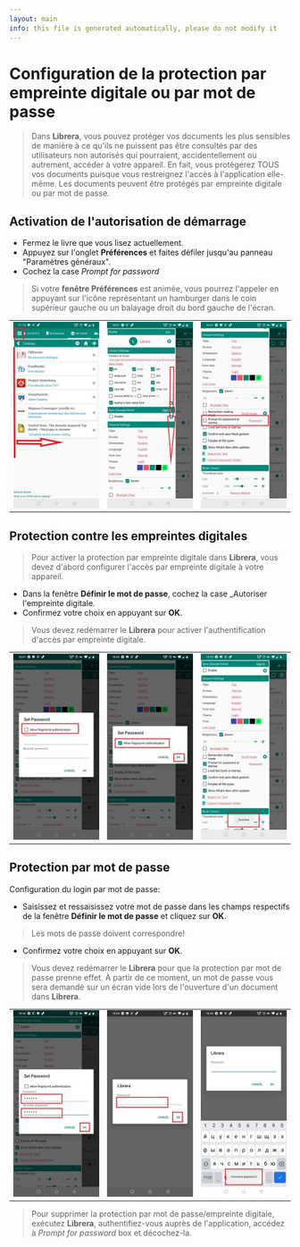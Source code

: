 ```yaml
---
layout: main
info: this file is generated automatically, please do not modify it
---
```


# Configuration de la protection par empreinte digitale ou par mot de passe

> Dans **Librera**, vous pouvez protéger vos documents les plus sensibles de manière à ce qu'ils ne puissent pas être consultés par des utilisateurs non autorisés qui pourraient, accidentellement ou autrement, accéder à votre appareil. En fait, vous protégerez TOUS vos documents puisque vous restreignez l'accès à l'application elle-même.
Les documents peuvent être protégés par empreinte digitale ou par mot de passe.

## Activation de l'autorisation de démarrage

* Fermez le livre que vous lisez actuellement.
* Appuyez sur l'onglet **Préférences** et faites défiler jusqu'au panneau &quot;Paramètres généraux&quot;.
* Cochez la case _Prompt for password_
> Si votre **fenêtre Préférences** est animée, vous pourrez l'appeler en appuyant sur l'icône représentant un hamburger dans le coin supérieur gauche ou un balayage droit du bord gauche de l'écran.

||||
|-|-|-|
|![](1.jpg)|![](2.jpg)|![](3.jpg)|

## Protection contre les empreintes digitales

> Pour activer la protection par empreinte digitale dans **Librera**, vous devez d'abord configurer l'accès par empreinte digitale à votre appareil.
* Dans la fenêtre **Définir le mot de passe**, cochez la case _Autoriser l'empreinte digitale.
* Confirmez votre choix en appuyant sur **OK**.

> Vous devez redémarrer le **Librera** pour activer l'authentification d'accès par empreinte digitale.

||||
|-|-|-|
|![](4.jpg)|![](5.jpg)|![](7.jpg)|

## Protection par mot de passe

Configuration du login par mot de passe:

* Saisissez et ressaisissez votre mot de passe dans les champs respectifs de la fenêtre **Définir le mot de passe** et cliquez sur **OK**.
> Les mots de passe doivent correspondre!
* Confirmez votre choix en appuyant sur **OK**.

> Vous devez redémarrer le **Librera** pour que la protection par mot de passe prenne effet. À partir de ce moment, un mot de passe vous sera demandé sur un écran vide lors de l'ouverture d'un document dans **Librera**.

||||
|-|-|-|
|![](6.jpg)|![](8.jpg)|![](10.jpg)|

> Pour supprimer la protection par mot de passe/empreinte digitale, exécutez **Librera**, authentifiez-vous auprès de l'application, accédez à _Prompt for password_ box et décochez-la.
